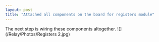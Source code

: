 ```yaml
---
layout: post
title: "Attached all components on the board for registers module"
---
```


The next step is wiring these components altogether.
![](/Relay/Photos/Registers 2.jpg)

